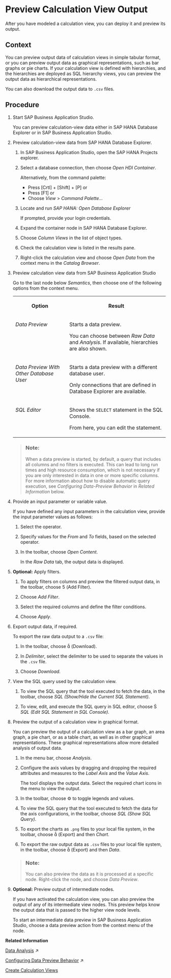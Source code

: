 <!-- loio903eff885ebd4c5cadb1e0c3e58f681d -->

<link rel="stylesheet" type="text/css" href="../css/sap-icons.css"/>

# Preview Calculation View Output

After you have modeled a calculation view, you can deploy it and preview its output.



## Context

You can preview output data of calculation views in simple tabular format, or you can preview output data as graphical representations, such as bar graphs or pie charts. If your calculation view is defined with hierarchies, and the hierarchies are deployed as SQL hierarchy views, you can preview the output data as hierarchical representations.

You can also download the output data to `.csv` files.



<a name="loio903eff885ebd4c5cadb1e0c3e58f681d__steps_nrx_ggl_qyb"/>

## Procedure

1.  Start SAP Business Application Studio.

    You can preview calculation-view data either in SAP HANA Database Explorer or in SAP Business Application Studio.

2.  Preview calculation-view data from SAP HANA Database Explorer.

    1.  In SAP Business Application Studio, open the SAP HANA Projects explorer.

    2.  Select a database connection, then choose *Open HDI Container*.

        Alternatively, from the command palette:

        -   Press [Crtl\] + [Shift\] + [P\]  or
        -   Press [F1\]  or
        -   Choose *View* \> *Command Palette...*

    3.  Locate and run *SAP HANA: Open Database Explorer*

        If prompted, provide your login credentials.

    4.  Expand the container node in SAP HANA Database Explorer.

    5.  Choose *Column Views* in the list of object types.

    6.  Check the calculation view is listed in the results pane.

    7.  Right-click the calculation view and choose *Open Data* from the context menu in the *Catalog Browser*.


3.  Preview calculation view data from SAP Business Application Studio

    Go to the last node below *Semantics*, then choose one of the following options from the context menu.


    <table>
    <tr>
    <th valign="top">

    Option
    
    </th>
    <th valign="top">

    Result
    
    </th>
    </tr>
    <tr>
    <td valign="top">
    
    *Data Preview* 
    
    </td>
    <td valign="top">
    
    Starts a data preview.

    You can choose between *Raw Data* and *Analysis*. If available, hierarchies are also shown.
    
    </td>
    </tr>
    <tr>
    <td valign="top">
    
    *Data Preview With Other Database User* 
    
    </td>
    <td valign="top">
    
    Starts a data preview with a different database user.

    Only connections that are defined in Database Explorer are available.
    
    </td>
    </tr>
    <tr>
    <td valign="top">
    
    *SQL Editor* 
    
    </td>
    <td valign="top">
    
    Shows the `SELECT` statement in the SQL Console.

    From here, you can edit the statement.
    
    </td>
    </tr>
    </table>
    
    > ### Note:  
    > When a data preview is started, by default, a query that includes all columns and no filters is executed. This can lead to long run times and high resource consumption, which is not necessary if you are only interested in data in one or more specific columns. For more information about how to disable automatic query execution, see *Configuring Data-Preview Behavior* in *Related Information* below.

4.  Provide an input parameter or variable value.

    If you have defined any input parameters in the calculation view, provide the input parameter values as follows:

    1.  Select the operator.

    2.  Specify values for the *From* and *To* fields, based on the selected operator.

    3.  In the toolbar, choose *Open Content*.

        In the *Raw Data* tab, the output data is displayed.


5.  **Optional:** Apply filters.

    1.  To apply filters on columns and preview the filtered output data, in the toolbar, choose <span class="SAP-icons-V4"></span> \(Add Filter\).

    2.  Choose *Add Filter*.

    3.  Select the required columns and define the filter conditions.

    4.  Choose *Apply*.


6.  Export output data, if required.

    To export the raw data output to a `.csv` file:

    1.  In the toolbar, choose <span class="SAP-icons-V4"></span> \(Download\).

    2.  In *Delimiter*, select the delimiter to be used to separate the values in the `.csv` file.

    3.  Choose *Download*.


7.  View the SQL query used by the calculation view.

    1.  To view the SQL query that the tool executed to fetch the data, in the toolbar, choose *SQL* *\(Show/Hide the Current SQL Statement\)*.

    2.  To view, edit, and execute the SQL query in SQL editor, choose <span class="SAP-icons-V4"></span> *SQL* *\(Edit SQL Statement in SQL Console\)*.


8.  Preview the output of a calculation view in graphical format.

    You can preview the output of a calculation view as a bar graph, an area graph, a pie chart, or as a table chart, as well as in other graphical representations. These graphical representations allow more detailed analysis of output data.

    1.  In the menu bar, choose *Analysis*.

    2.  Configure the axis values by dragging and dropping the required attributes and measures to the *Label Axis* and the *Value Axis*.

        The tool displays the output data. Select the required chart icons in the menu to view the output.

    3.  In the toolbar, choose :gear: to toggle legends and values.

    4.  To view the SQL query that the tool executed to fetch the data for the axis configurations, in the toolbar, choose *SQL* *\(Show SQL Query\)*.

    5.  To export the charts as `.png` files to your local file system, in the toolbar, choose <span class="SAP-icons-V4"></span> \(Export\) and then *Chart*.

    6.  To export the raw output data as `.csv` files to your local file system, in the toolbar, choose <span class="SAP-icons-V4"></span> \(Export\) and then *Data*.


    > ### Note:  
    > You can also preview the data as it is processed at a specific node. Right-click the node, and choose *Data Preview*.

9.  **Optional:** Preview output of intermediate nodes.

    If you have activated the calculation view, you can also preview the output of any of its intermediate view nodes. This preview helps know the output data that is passed to the higher view node levels.

    To start an intermediate data preview in SAP Business Application Studio, choose a data preview action from the context menu of the node.


**Related Information**  


[Data Analysis](https://help.sap.com/viewer/d625b46ef0b445abb2c2fd9ba008c265/2024_3_QRC/en-US/42beb7bab4484130958ef62ee7b031aa.html "After you have modeled a calculation view, you can analyze its output.") :arrow_upper_right:

[Configuring Data Preview Behavior](https://help.sap.com/viewer/d625b46ef0b445abb2c2fd9ba008c265/2024_3_QRC/en-US/92883c2b13c74649b183590c4b5744ae.html "You can configure different preview options.") :arrow_upper_right:

[Create Calculation Views](create-calculation-views-5aeb56c.md "Use a graphical editor to create calculation views that depict complex business scenarios.")

